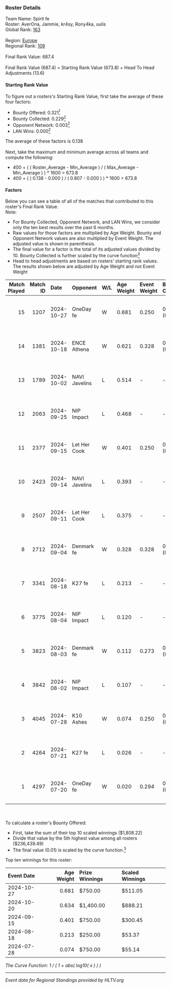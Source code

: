 ### Roster Details<br />
Team Name: Spirit fe<br />
Roster: AverOna, Jammie, kr4sy, Rony4ka, uulis<br />
Global Rank: [163](../../standings_global_2025_01_13.md)<br />
<br />
Region: [Europe]( ../../standings_europe_2025_01_13.md)<br />
Regional Rank: [109]( ../../standings_europe_2025_01_13.md)<br />
<br />
Final Rank Value:  687.4<br />
<br />
Final Rank Value (687.4) = Starting Rank Value (673.8) + Head To Head Adjustments (13.6)<br />

#### Starting Rank Value<br />
To figure out a rosters's Starting Rank Value, first take the average of these four factors:<br />
- Bounty Offered: 0.321[<sup>1</sup>](#table2)
- Bounty Collected: 0.229[<sup>2</sup>](#table1)
- Opponent Network: 0.003[<sup>2</sup>](#table1)
- LAN Wins: 0.000[<sup>2</sup>](#table1)

The average of these factors is 0.138<br />
<br />
Next, take the maximum and minimum average across all teams and compute the following:<br />
- 400 + ( ( Roster_Average - Min_Average ) / ( Max_Average - Min_Average ) ) * 1600 = 673.8
- 400 + ( ( 0.138 - 0.000 ) / ( 0.807 - 0.000 ) ) * 1600 = 673.8


#### Factors<br />
Below you can see a table of all of the matches that contributed to this roster's Final Rank Value.<br />
Note:<br />

- For Bounty Collected, Opponent Network, and LAN Wins, we consider only the ten best results over the past 6 months.
- Raw values for those factors are multiplied by Age Weight. Bounty and Opponent Network values are also multiplied by Event Weight. The adjusted value is shown in parenthesis.
- The final value for a factor is the total of its adjusted values divided by 10. Bounty Collected is further scaled by the curve function[<sup>3</sup>](#curveFunction)
- Head to head adjustments are based on rosters' starting rank values. The results shown below are adjusted by Age Weight and not Event Weight
<span id="table1"></span><br />


| Match Played | Match ID | Date       | Opponent      | W/L | Age Weight | Event Weight | Bounty Collected | Opponent Network | LAN Wins  | H2H Adj. | Roster                                   |
| -: | -: | :- | :- | :- | :- | :- | :- | :- | :- | -: | :- |
|           15 |     1207 | 2024-10-27 | OneDay fe     | W   | 0.681      | 0.250        | 0.002 (0.000)    | 0.012 (0.002)    | 0 (0.000) |     8.95 | AverOna, Jammie, kr4sy, Rony4ka, uulis   |
|           14 |     1381 | 2024-10-18 | ENCE Athena   | W   | 0.621      | 0.328        | 0.003 (0.001)    | 0.008 (0.002)    | 0 (0.000) |     6.00 | AverOna, Jammie, kr4sy, Rony4ka, uulis   |
|           13 |     1789 | 2024-10-02 | NAVI Javelins | L   | 0.514      | -            | -                | -                | -         |    -0.62 | AverOna, Jammie, kr4sy, Rony4ka, uulis   |
|           12 |     2063 | 2024-09-25 | NIP Impact    | L   | 0.468      | -            | -                | -                | -         |    -4.72 | AverOna, Jammie, kr4sy, Rony4ka, uulis   |
|           11 |     2377 | 2024-09-15 | Let Her Cook  | W   | 0.401      | 0.250        | 0.005 (0.000)    | 0.069 (0.007)    | 0 (0.000) |     6.36 | AverOna, Jammie, kr4sy, Rony4ka, uulis   |
|           10 |     2423 | 2024-09-14 | NAVI Javelins | L   | 0.393      | -            | -                | -                | -         |    -0.49 | AverOna, Jammie, kr4sy, Rony4ka, uulis   |
|            9 |     2507 | 2024-09-11 | Let Her Cook  | L   | 0.375      | -            | -                | -                | -         |    -5.99 | AverOna, Jammie, kr4sy, Rony4ka, uulis   |
|            8 |     2712 | 2024-09-04 | Denmark fe    | W   | 0.328      | 0.328        | 0.020 (0.002)    | 0.112 (0.012)    | 0 (0.000) |     6.58 | AverOna, Jammie, kr4sy, Rony4ka, uulis   |
|            7 |     3341 | 2024-08-18 | K27 fe        | L   | 0.213      | -            | -                | -                | -         |    -2.71 | AverOna, Jammie, kr4sy, Rony4ka, uulis   |
|            6 |     3775 | 2024-08-04 | NIP Impact    | L   | 0.120      | -            | -                | -                | -         |    -1.27 | AverOna, Jammie, Rony4ka, tenweri, uulis |
|            5 |     3823 | 2024-08-03 | Denmark fe    | W   | 0.112      | 0.273        | 0.020 (0.001)    | 0.112 (0.003)    | 0 (0.000) |     2.27 | irbitka, Jammie, Rony4ka, tenweri, uulis |
|            4 |     3842 | 2024-08-02 | NIP Impact    | L   | 0.107      | -            | -                | -                | -         |    -1.13 | AverOna, Jammie, Rony4ka, tenweri, uulis |
|            3 |     4045 | 2024-07-28 | K10 Ashes     | W   | 0.074      | 0.250        | 0.000 (0.000)    | 0.000 (0.000)    | 0 (0.000) |     0.63 | AverOna, Jammie, Rony4ka, tenweri, uulis |
|            2 |     4264 | 2024-07-21 | K27 fe        | L   | 0.026      | -            | -                | -                | -         |    -0.34 | AverOna, Jammie, Rony4ka, tenweri, uulis |
|            1 |     4297 | 2024-07-20 | OneDay fe     | W   | 0.020      | 0.294        | 0.000 (0.000)    | 0.000 (0.000)    | 0 (0.000) |     0.11 | AverOna, Jammie, Rony4ka, tenweri, uulis |

<br />
<span id="table2"></span><br />
To calculate a roster's Bounty Offered:<br />

- First, take the sum of their top 10 scaled winnings ($1,808.22)
- Divide that value by the 5th highest value among all rosters ($236,439.49)
- The final value (0.01) is scaled by the curve function.[<sup>3</sup>](#curveFunction)

Top ten winnings for this roster:<br />

| Event Date | Age Weight | Prize Winnings | Scaled Winnings |
| :- | -: | :- | :- |
| 2024-10-27 |      0.681 | $750.00        | $511.05         |
| 2024-10-20 |      0.634 | $1,400.00      | $888.21         |
| 2024-09-15 |      0.401 | $750.00        | $300.45         |
| 2024-08-18 |      0.213 | $250.00        | $53.37          |
| 2024-07-28 |      0.074 | $750.00        | $55.14          |


<span id="curveFunction"></span>_The Curve Function: 1 / ( 1 + abs( log10( x ) ) )_<br />

---
_Event data for Regional Standings provided by HLTV.org_<br />
